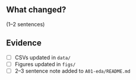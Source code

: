 ## What changed?
(1–2 sentences)

## Evidence
- [ ] CSVs updated in `data/`
- [ ] Figures updated in `figs/`
- [ ] 2–3 sentence note added to `A01-eda/README.md`
